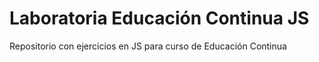 # Laboratoria Educación Continua JS

Repositorio con ejercicios en JS para curso de Educación Continua
